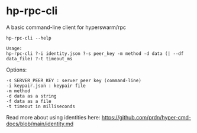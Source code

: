 # hp-rpc-cli

A basic command-line client for hyperswarm/rpc

```
hp-rpc-cli --help

Usage:
hp-rpc-cli ?-i identity.json ?-s peer_key -m method -d data (| --df data_file) ?-t timeout_ms
```

Options:
```
-s SERVER_PEER_KEY : server peer key (command-line)
-i keypair.json : keypair file
-m method
-d data as a string
-f data as a file
-t timeout in milliseconds
```

Read more about using identities here: https://github.com/prdn/hyper-cmd-docs/blob/main/identity.md
